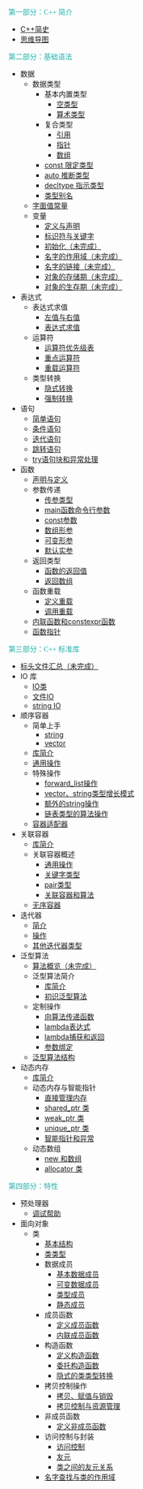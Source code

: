 <font face="黑体" color="LightSeaGreen">第一部分：C++ 简介</font>

- [C++简史](C++简介/C++简史.md)
- [思维导图](C++简介/思维导图.md)

<font face="黑体" color="LightSeaGreen">第二部分：基础语法</font>

- 数据
  - 数据类型
    - 基本内置类型
      - [空类型](基础语法/数据/数据类型/基本内置类型/空类型.md)
      - [算术类型](基础语法/数据/数据类型/基本内置类型/算术类型.md)
    - 复合类型
      - [引用](基础语法/数据/数据类型/复合类型/引用.md)
      - [指针](基础语法/数据/数据类型/复合类型/指针.md)
      - [数组](基础语法/数据/数据类型/复合类型/数组.md)
    - [const 限定类型](基础语法/数据/数据类型/const限定类型.md)
    - [auto 推断类型](基础语法/数据/数据类型/auto推断类型.md)
    - [decltype 指示类型](基础语法/数据/数据类型/decltype指示类型.md)
    - [类型别名](基础语法/数据/数据类型/类型别名.md)
  - [字面值常量](基础语法/数据/字面值常量.md)
  - 变量
    - [定义与声明](基础语法/数据/变量/定义与声明.md)
    - [标识符与关键字](基础语法/数据/变量/标识符与关键字.md)
    - [初始化（未完成）](基础语法/数据/变量/初始化.md)
    - [名字的作用域（未完成）](基础语法/数据/变量/名字的作用域.md)
    - [名字的链接（未完成）](基础语法/数据/变量/名字的链接.md)
    - [对象的存储期（未完成）](基础语法/数据/变量/对象的存储期.md)
    - [对象的生存期（未完成）](基础语法/数据/变量/对象的生存期.md)
- 表达式
  - 表达式求值
    - [左值与右值](基础语法/表达式/表达式求值/左值与右值.md)
    - [表达式求值](基础语法/表达式/表达式求值/表达式求值.md)
  - 运算符
    - [运算符优先级表](基础语法/表达式/运算符/运算符优先级表.md)
    - [重点运算符](基础语法/表达式/运算符/重点运算符.md)
    - [重载运算符](基础语法/表达式/运算符/重载运算符.md)
  - 类型转换
    - [隐式转换](基础语法/表达式/类型转换/隐式转换.md)
    - [强制转换](基础语法/表达式/类型转换/强制转换.md)
- 语句
  - [简单语句](基础语法/语句/简单语句.md)
  - [条件语句](基础语法/语句/条件语句.md)
  - [迭代语句](基础语法/语句/迭代语句.md)
  - [跳转语句](基础语法/语句/跳转语句.md)
  - [try语句块和异常处理](基础语法/语句/try语句块和异常处理.md)
- 函数
  - [声明与定义](基础语法/函数/声明与定义.md)
  - 参数传递
    - [传参类型](基础语法/函数/参数传递/传参类型.md)
    - [main函数命令行参数](基础语法/函数/参数传递/main函数命令行参数.md)
    - [const参数](基础语法/函数/参数传递/const参数.md)
    - [数组形参](基础语法/函数/参数传递/数组形参.md)
    - [可变形参](基础语法/函数/参数传递/可变形参.md)
    - [默认实参](基础语法/函数/参数传递/默认实参.md)
  - 返回类型
    - [函数的返回值](基础语法/函数/返回类型/函数的返回值.md)
    - [返回数组](基础语法/函数/返回类型/返回数组.md)
  - 函数重载
    - [定义重载](基础语法/函数/函数重载/定义重载.md)
    - [调用重载](基础语法/函数/函数重载/调用重载.md)
  - [内联函数和constexpr函数](基础语法/函数/内联函数和constexpr函数.md)
  - [函数指针](基础语法/函数/函数指针.md)
  


<font face="黑体" color="LightSeaGreen">第三部分：C++ 标准库</font>

- [标头文件汇总（未完成）](标准库/标头文件汇总.md)
- IO 库
  - [IO类](标准库/IO库/IO类.md)
  - [文件IO](标准库/IO库/文件IO.md)
  - [string IO](标准库/IO库/stringIO.md)
- 顺序容器 
  - 简单上手
    - [string](标准库/顺序容器/简单上手/string.md)
    - [vector](标准库/顺序容器/简单上手/vector.md)
  - [库简介](标准库/顺序容器/库简介.md)
  - [通用操作](标准库/顺序容器/通用操作.md)
  - 特殊操作
    - [forward_list操作](标准库/顺序容器/特殊操作/forward_list操作.md)
    - [vector、string类型增长模式](标准库/顺序容器/特殊操作/vector、string类型增长模式.md)
    - [额外的string操作](标准库/顺序容器/特殊操作/额外的string操作.md)
    - [链表类型的算法操作](标准库/顺序容器/特殊操作/链表类型的算法操作.md)
  - [容器适配器](标准库/顺序容器/容器适配器.md)
- 关联容器
  - [库简介](标准库/关联容器/库简介.md)
  - 关联容器概述
    - [通用操作](标准库/关联容器/关联容器概述/通用操作.md)
    - [关键字类型](标准库/关联容器/关联容器概述/关键字类型.md)
    - [pair类型](标准库/关联容器/关联容器概述/pair类型.md)
    - [关联容器和算法](标准库/关联容器/关联容器概述/关联容器和算法.md)
  - [无序容器](标准库/关联容器/无序容器.md)
- 迭代器
  - [简介](标准库/迭代器/简介.md)
  - [操作](标准库/迭代器/操作.md)
  - [其他迭代器类型](标准库/迭代器/其他迭代器类型.md)
- 泛型算法
  - [算法概览（未完成）](标准库/泛型算法/算法概览.md)
  - 泛型算法简介
    - [库简介](标准库/泛型算法/泛型算法简介/库简介.md)
    - [初识泛型算法](标准库/泛型算法/泛型算法简介/初识泛型算法.md)
  - 定制操作
    - [向算法传递函数](标准库/泛型算法/定制操作/向算法传递函数.md)
    - [lambda表达式](标准库/泛型算法/定制操作/lambda表达式.md)
    - [lambda捕获和返回](标准库/泛型算法/定制操作/lambda捕获和返回.md)
    - [参数绑定](标准库/泛型算法/定制操作/参数绑定.md)
  - [泛型算法结构](标准库/泛型算法/泛型算法结构.md)
- 动态内存
  - [库简介](标准库/动态内存/库简介.md)
  - 动态内存与智能指针
    - [直接管理内存](标准库/动态内存/动态内存与智能指针/直接管理内存.md)
    - [shared_ptr 类](标准库/动态内存/动态内存与智能指针/shared_ptr类.md)
    - [weak_ptr 类](标准库/动态内存/动态内存与智能指针/weak_ptr类.md)
    - [unique_ptr 类](标准库/动态内存/动态内存与智能指针/unique_ptr类.md)
    - [智能指针和异常](标准库/动态内存/动态内存与智能指针/智能指针和异常.md)
  - 动态数组
    - [new 和数组](标准库/动态内存/动态数组/new和数组.md)
    - [allocator 类](标准库/动态内存/动态数组/allocator类.md)



<font face="黑体" color="LightSeaGreen">第四部分：特性</font>

- 预处理器
  - [调试帮助](特性/预处理器/调试帮助.md)
- 面向对象
  - 类
    - [基本结构](特性/面向对象/类/基本结构.md)
    - [类类型](特性/面向对象/类/类类型.md)
    - 数据成员
      - [基本数据成员](特性/面向对象/类/数据成员/基本数据成员.md)
      - [可变数据成员](特性/面向对象/类/数据成员/可变数据成员.md)
      - [类型成员](特性/面向对象/类/数据成员/类型成员.md)
      - [静态成员](特性/面向对象/类/数据成员/静态成员.md)
    - 成员函数
      - [定义成员函数](特性/面向对象/类/成员函数/定义成员函数.md)
      - [内联成员函数](特性/面向对象/类/成员函数/内联成员函数.md)
    - 构造函数
      - [定义构造函数](特性/面向对象/类/构造函数/定义构造函数.md)
      - [委托构造函数](特性/面向对象/类/构造函数/委托构造函数.md)
      - [隐式的类类型转换](特性/面向对象/类/构造函数/隐式的类类型转换.md)
    - 拷贝控制操作
      - [拷贝、赋值与销毁](特性/面向对象/类/拷贝控制操作/拷贝赋值与销毁.md)
      - [拷贝控制与资源管理](特性/面向对象/类/拷贝控制操作/拷贝控制与资源管理.md)
    - 非成员函数
      - [定义非成员函数](特性/面向对象/类/非成员函数/定义非成员函数.md)
    - 访问控制与封装
      - [访问控制](特性/面向对象/类/访问控制与封装/访问控制.md)
      - [友元](特性/面向对象/类/访问控制与封装/友元)
      - [类之间的友元关系](特性/面向对象/类/访问控制与封装/类之间的友元关系.md)
    - [名字查找与类的作用域](特性/面向对象/类/名字查找与类的作用域.md)